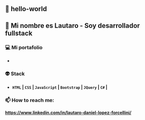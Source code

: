 ## 👋 hello-world 
## 👦 Mi nombre es Lautaro - Soy desarrollador fullstack

### 💻 Mi portafolio 
* #### 

### 👽 Stack
* #### **`HTML`** | **`CSS`** | **`JavaScript`** | **`Bootstrap`** | **`JQuery`** | **`C#`** |


### 📫 How to reach me:
**https://www.linkedin.com/in/lautaro-daniel-lopez-forcellini/**


